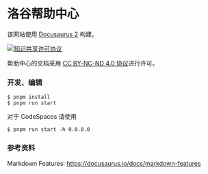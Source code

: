 # 洛谷帮助中心

该网站使用 [Docusaurus 2](https://docusaurus.io/) 构建。

[![知识共享许可协议](https://i.creativecommons.org/l/by-nc-nd/4.0/88x31.png)](http://creativecommons.org/licenses/by-nc-nd/4.0/)

帮助中心的文档采用 [CC BY-NC-ND 4.0 协议](http://creativecommons.org/licenses/by-nc-nd/4.0/)进行许可。

### 开发、编辑

```
$ pnpm install
$ pnpm run start
```

对于 CodeSpaces 请使用
```
$ pnpm run start -h 0.0.0.0
```

### 参考资料

Markdown Features: https://docusaurus.io/docs/markdown-features
